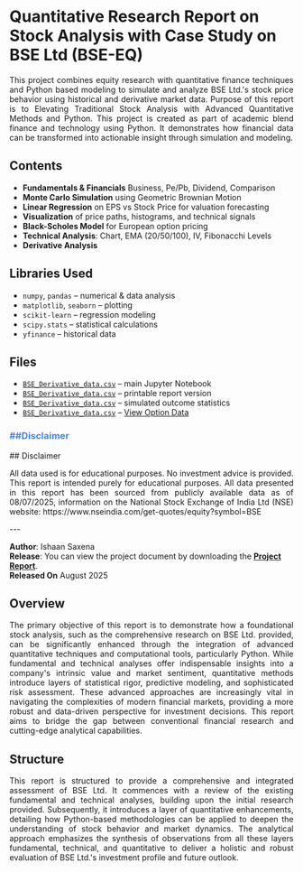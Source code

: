 # Quantitative Research Report on Stock Analysis with Case Study on BSE Ltd (BSE-EQ)
<p align="justify">
This project combines equity research with quantitative finance techniques and Python based modeling to simulate and analyze BSE Ltd.'s stock price behavior using historical and derivative market data.
Purpose of this report is to Elevating Traditional Stock Analysis with Advanced Quantitative Methods and Python. This project is created as part of academic blend finance and technology using Python. It demonstrates how financial data can be transformed into actionable insight through simulation and modeling.
</p>

## Contents

- **Fundamentals & Financials** Business, Pe/Pb, Dividend, Comparison 
- **Monte Carlo Simulation** using Geometric Brownian Motion
- **Linear Regression** on EPS vs Stock Price for valuation forecasting
- **Visualization** of price paths, histograms, and technical signals
- **Black-Scholes Model** for European option pricing
- **Technical Analysis**: Chart, EMA (20/50/100), IV, Fibonacchi Levels
- **Derivative Analysis**

## Libraries Used

- `numpy`, `pandas` – numerical & data analysis
- `matplotlib`, `seaborn` – plotting
- `scikit-learn` – regression modeling
- `scipy.stats` – statistical calculations
- `yfinance` – historical data

## Files

- [`BSE_Derivative_data.csv`](https://ishaan145.github.io/Equity-Research/Main/Derivative/Data/BSE_Derivative_data.csv) – main Jupyter Notebook
- [`BSE_Derivative_data.csv`](https://ishaan145.github.io/Equity-Research/Main/Derivative/Data/BSE_Derivative_data.csv) – printable report version
- [`BSE_Derivative_data.csv`](https://ishaan145.github.io/Equity-Research/Main/Derivative/Data/BSE_Derivative_data.csv) – simulated outcome statistics
- [`BSE_Derivative_data.csv`](https://ishaan145.github.io/Equity-Research/Main/Derivative/Data/BSE_Derivative_data.csv) –  [View Option Data](https://ishaan145.github.io/Equity-Research/Main/Derivative/Data/Option_data.html)

<h3 style="color:#4285F4;">##Disclaimer</h3>
## Disclaimer
<p align="justify">
All data used is for educational purposes. No investment advice is provided. This report is intended purely for educational purposes.
All data presented in this report has been sourced from publicly available data as of 08/07/2025, information on the National Stock Exchange of India Ltd (NSE) website: https://www.nseindia.com/get-quotes/equity?symbol=BSE 
</p>
---

**Author**: Ishaan Saxena  
**Release**: You can view the project document by downloading the [**Project Report**](https://ishaan145.github.io/Equity-Research/Main/Derivative/Data/BSE_Derivative_data.pdf).  
**Released On** August 2025

## Overview
<p align="justify">
The primary objective of this report is to demonstrate how a foundational stock analysis, such as the comprehensive research on BSE Ltd. provided, can be significantly enhanced through the integration of advanced quantitative techniques and computational tools, particularly Python. While fundamental and technical analyses offer indispensable insights into a company's intrinsic value and market sentiment, quantitative methods introduce layers of statistical rigor, predictive modeling, and sophisticated risk assessment. These advanced approaches are increasingly vital in navigating the complexities of modern financial markets, providing a more robust and data-driven perspective for investment decisions. This report aims to bridge the gap between conventional financial research and cutting-edge analytical capabilities.
</p>

## Structure
<p align="justify">
This report is structured to provide a comprehensive and integrated assessment of BSE Ltd. It commences with a review of the existing fundamental and technical analyses, building upon the initial research provided. Subsequently, it introduces a layer of quantitative enhancements, detailing how Python-based methodologies can be applied to deepen the understanding of stock behavior and market dynamics. The analytical approach emphasizes the synthesis of observations from all these layers fundamental, technical, and quantitative to deliver a holistic and robust evaluation of BSE Ltd.'s investment profile and future outlook.
</p>


